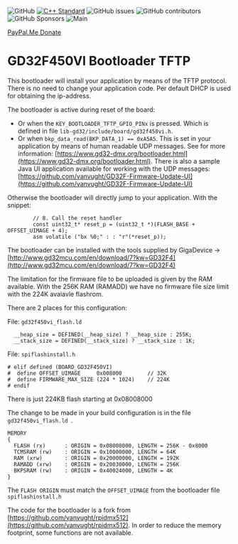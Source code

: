 ![GitHub](https://img.shields.io/github/license/vanvught/GD32F450VI-Bootloader-TFTP)
[![C++ Standard](https://img.shields.io/badge/C%2B%2B-11-blue.svg)](https://img.shields.io/badge/C%2B%2B-11%-blue.svg)
![GitHub issues](https://img.shields.io/github/issues-raw/vanvught/GD32F450VI-Bootloader-TFTP)
![GitHub contributors](https://img.shields.io/github/contributors/vanvught/GD32F450VI-Bootloader-TFTP)
![GitHub Sponsors](https://img.shields.io/github/sponsors/vanvught)
![Main](https://github.com/vanvught/GD32F450VI-Bootloader-TFTP/actions/workflows/c-cpp.yml/badge.svg?branch=main)

[PayPal.Me Donate](https://paypal.me/AvanVught?locale.x=nl_NL)

# GD32F450VI Bootloader TFTP

This bootloader will install your application by means of the TFTP protocol. There is no need to change your application code. 
Per default DHCP is used for obtaining the ip-address.

The bootloader is active during reset of the board:

* Or when the `KEY_BOOTLOADER_TFTP_GPIO_PINx` is pressed. Which is defined in file `lib-gd32/include/board/gd32f450vi.h`. 
* Or when `bkp_data_read(BKP_DATA_1) == 0xA5A5`. This is set in your application by means of human readable UDP messages. See for more information: [https://www.gd32-dmx.org/bootloader.html](https://www.gd32-dmx.org/bootloader.html). There is also a sample Java UI application available for working with the UDP messages: [https://github.com/vanvught/GD32F-Firmware-Update-UI](https://github.com/vanvught/GD32F-Firmware-Update-UI)

Otherwise the bootloader will directly jump to your application. With the snippet: 

	    	// 8. Call the reset handler
	    	const uint32_t* reset_p = (uint32_t *)(FLASH_BASE + OFFSET_UIMAGE + 4);
	    	asm volatile ("bx %0;" : : "r"(*reset_p));

The bootloader can be installed with the tools supplied by GigaDevice -> [http://www.gd32mcu.com/en/download/7?kw=GD32F4](http://www.gd32mcu.com/en/download/7?kw=GD32F4)

The limitation for the firmware file to be uploaded is given by the RAM available. With the 256K RAM (RAMADD) we have no firmware file size limit with the 224K avaiavle flashrom. 

There are 2 places for this configuration:

File: `gd32f450vi_flash.ld`

	  __heap_size = DEFINED(__heap_size) ? __heap_size : 255K;
	  __stack_size = DEFINED(__stack_size) ? __stack_size : 1K;

File: `spiflashinstall.h`

	# elif defined (BOARD_GD32F450VI)
	#  define OFFSET_UIMAGE		0x008000		// 32K
	#  define FIRMWARE_MAX_SIZE (224 * 1024)	// 224K
	# endif

There is just 224KB flash starting at 0x08008000

The change to be made in your build configuration is in the file `gd32f450vi_flash.ld `. 

	MEMORY
	{
	  FLASH (rx)      : ORIGIN = 0x08008000, LENGTH = 256K - 0x8000
	  TCMSRAM (rw)    : ORIGIN = 0x10000000, LENGTH = 64K
	  RAM (xrw)       : ORIGIN = 0x20000000, LENGTH = 192K
	  RAMADD (xrw)    : ORIGIN = 0x20030000, LENGTH = 256K
	  BKPSRAM (rw)	  : ORIGIN = 0x40024000, LENGTH = 4K
	}

The `FLASH ORIGIN` must match the `OFFSET_UIMAGE` from the bootloader file `spiflashinstall.h`

The code for the bootloader is a fork from [https://github.com/vanvught/rpidmx512](https://github.com/vanvught/rpidmx512). In order to reduce the memory footprint, some functions are not available.